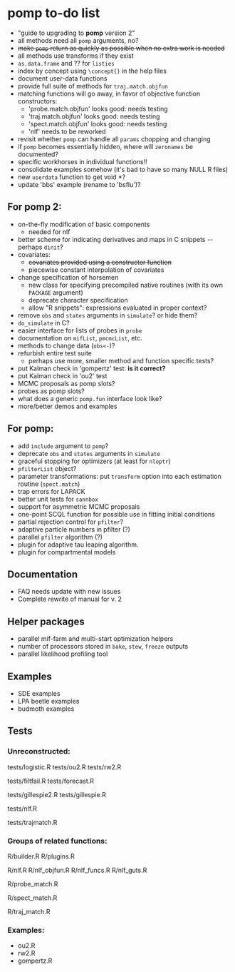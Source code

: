 # pomp to-do list

- "guide to upgrading to **pomp** version 2"
- all methods need all `pomp` arguments, no?
- ~~make `pomp` return as quickly as possible when no extra work is needed~~
- all methods use transforms if they exist
- `as.data.frame` and ?? for `listies`
- index by concept using `\concept{}` in the help files
- document user-data functions
- provide full suite of methods for `traj.match.objfun`
- matching functions will go away, in favor of objective function constructors:
    - 'probe.match.objfun' looks good: needs testing
    - 'traj.match.objfun' looks good: needs testing
    - 'spect.match.objfun' looks good: needs testing
	- 'nlf' needs to be reworked
- revisit whether `pomp` can handle all `params` chopping and changing
- if `pomp` becomes essentially hidden, where will `zeronames` be documented?
- specific workhorses in individual functions!!
- consolidate examples somehow (it's bad to have so many NULL R files)
- new `userdata` function to get void *?
- update 'bbs' example (rename to 'bsflu')?

## For pomp 2:

- on-the-fly modification of basic components
	- needed for nlf
- better scheme for indicating derivatives and maps in C snippets
-- perhaps `dinit`?
- covariates:
	- ~~covariates provided using a constructor function~~
   	- piecewise constant interpolation of covariates
- change specification of horsemen
	- new class for specifying precompiled native routines (with its own `PACKAGE` argument)
	- deprecate character specification
	- allow "R snippets": expressions evaluated in proper context?
- remove `obs` and `states` arguments in `simulate`? or hide them?
- `do_simulate` in C?
- easier interface for lists of probes in `probe`
- documentation on `mifList`, `pmcmcList`, etc.
- methods to change data (`obs<-`)?
- refurbish entire test suite
	- perhaps use more, smaller method and function specific tests?
- put Kalman check in 'gompertz' test: **is it correct?**
- put Kalman check in 'ou2' test
- MCMC proposals as pomp slots?
- probes as pomp slots?
- what does a generic `pomp.fun` interface look like?
- more/better demos and examples

## For pomp:

- add `include` argument to `pomp`?
- deprecate `obs` and `states` arguments in `simulate`
- graceful stopping for optimizers (at least for `nloptr`)
- `pfilterList` object?
- parameter transformations: put `transform` option into each estimation routine (`spect.match`)
- trap errors for LAPACK
- better unit tests for `sannbox`
- support for asymmetric MCMC proposals
- one-point SCQL function for possible use in fitting initial conditions
- partial rejection control for `pfilter`?
- adaptive particle numbers in pfilter (?)
- parallel `pfilter` algorithm (?)
- plugin for adaptive tau leaping algorithm.
- plugin for compartmental models

## Documentation

- FAQ needs update with new issues
- Complete rewrite of manual for v. 2

## Helper packages

- parallel mif-farm and multi-start optimization helpers
- number of processors stored in `bake`, `stew`, `freeze` outputs
- parallel likelihood profiling tool

## Examples

- SDE examples
- LPA beetle examples
- budmoth examples

## Tests

### Unreconstructed:

tests/logistic.R
tests/ou2.R
tests/rw2.R

tests/filtfail.R
tests/forecast.R

tests/gillespie2.R
tests/gillespie.R

tests/nlf.R

tests/trajmatch.R

### Groups of related functions:

R/builder.R
R/plugins.R

R/nlf.R
R/nlf_objfun.R
R/nlf_funcs.R
R/nlf_guts.R

R/probe_match.R

R/spect_match.R

R/traj_match.R

### Examples:

- ou2.R
- rw2.R
- gompertz.R

